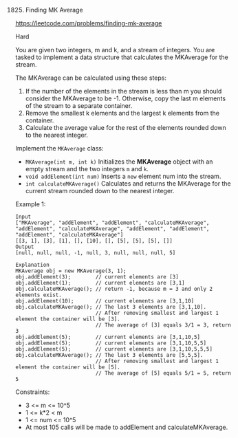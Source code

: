 1825. Finding MK Average

https://leetcode.com/problems/finding-mk-average

Hard

You are given two integers, m and k, and a stream of integers. You are tasked to implement a data structure that calculates the MKAverage for the stream.

The MKAverage can be calculated using these steps:

1. If the number of the elements in the stream is less than m you should consider the MKAverage to be -1. Otherwise, copy the last m elements of the stream to a separate container.
1. Remove the smallest k elements and the largest k elements from the container.
1. Calculate the average value for the rest of the elements rounded down to the nearest integer.

Implement the `MKAverage` class:

* `MKAverage(int m, int k)` Initializes the **MKAverage** object with an empty stream and the two integers `m` and `k`.
* `void addElement(int num)` Inserts a `new` element num into the stream.
* `int calculateMKAverage()` Calculates and returns the MKAverage for the current stream rounded down to the nearest integer.
 

Example 1:
```
Input
["MKAverage", "addElement", "addElement", "calculateMKAverage", "addElement", "calculateMKAverage", "addElement", "addElement", "addElement", "calculateMKAverage"]
[[3, 1], [3], [1], [], [10], [], [5], [5], [5], []]
Output
[null, null, null, -1, null, 3, null, null, null, 5]

Explanation
MKAverage obj = new MKAverage(3, 1); 
obj.addElement(3);        // current elements are [3]
obj.addElement(1);        // current elements are [3,1]
obj.calculateMKAverage(); // return -1, because m = 3 and only 2 elements exist.
obj.addElement(10);       // current elements are [3,1,10]
obj.calculateMKAverage(); // The last 3 elements are [3,1,10].
                          // After removing smallest and largest 1 element the container will be [3].
                          // The average of [3] equals 3/1 = 3, return 3
obj.addElement(5);        // current elements are [3,1,10,5]
obj.addElement(5);        // current elements are [3,1,10,5,5]
obj.addElement(5);        // current elements are [3,1,10,5,5,5]
obj.calculateMKAverage(); // The last 3 elements are [5,5,5].
                          // After removing smallest and largest 1 element the container will be [5].
                          // The average of [5] equals 5/1 = 5, return 5
``` 

Constraints:

* 3 <= m <= 10^5
* 1 <= k*2 < m
* 1 <= num <= 10^5
* At most 105 calls will be made to addElement and calculateMKAverage.
